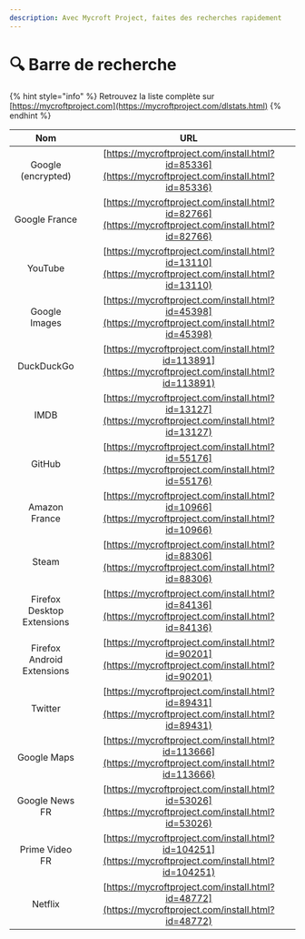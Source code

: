 ```yaml
---
description: Avec Mycroft Project, faites des recherches rapidement
---
```


# 🔍 Barre de recherche

{% hint style="info" %}
Retrouvez la liste complète sur [https://mycroftproject.com](https://mycroftproject.com/dlstats.html)
{% endhint %}

|              Nom             |                                                   URL                                                  |
| :--------------------------: | :----------------------------------------------------------------------------------------------------: |
| <p>Google<br>(encrypted)</p> |  [https://mycroftproject.com/install.html?id=85336](https://mycroftproject.com/install.html?id=85336)  |
|         Google France        |  [https://mycroftproject.com/install.html?id=82766](https://mycroftproject.com/install.html?id=82766)  |
|            YouTube           |  [https://mycroftproject.com/install.html?id=13110](https://mycroftproject.com/install.html?id=13110)  |
|         Google Images        |  [https://mycroftproject.com/install.html?id=45398](https://mycroftproject.com/install.html?id=45398)  |
|          DuckDuckGo          | [https://mycroftproject.com/install.html?id=113891](https://mycroftproject.com/install.html?id=113891) |
|             IMDB             |  [https://mycroftproject.com/install.html?id=13127](https://mycroftproject.com/install.html?id=13127)  |
|            GitHub            |  [https://mycroftproject.com/install.html?id=55176](https://mycroftproject.com/install.html?id=55176)  |
|         Amazon France        |  [https://mycroftproject.com/install.html?id=10966](https://mycroftproject.com/install.html?id=10966)  |
|             Steam            |  [https://mycroftproject.com/install.html?id=88306](https://mycroftproject.com/install.html?id=88306)  |
|  Firefox Desktop Extensions  |  [https://mycroftproject.com/install.html?id=84136](https://mycroftproject.com/install.html?id=84136)  |
|  Firefox Android Extensions  |  [https://mycroftproject.com/install.html?id=90201](https://mycroftproject.com/install.html?id=90201)  |
|            Twitter           |  [https://mycroftproject.com/install.html?id=89431](https://mycroftproject.com/install.html?id=89431)  |
|          Google Maps         | [https://mycroftproject.com/install.html?id=113666](https://mycroftproject.com/install.html?id=113666) |
|        Google News FR        |  [https://mycroftproject.com/install.html?id=53026](https://mycroftproject.com/install.html?id=53026)  |
|        Prime Video FR        | [https://mycroftproject.com/install.html?id=104251](https://mycroftproject.com/install.html?id=104251) |
|            Netflix           |  [https://mycroftproject.com/install.html?id=48772](https://mycroftproject.com/install.html?id=48772)  |

